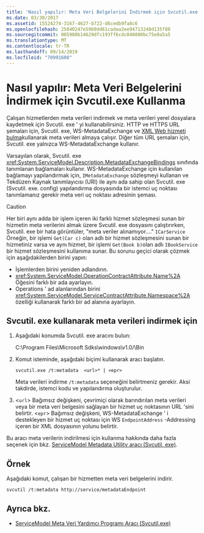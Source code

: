 ```yaml
---
title: 'Nasıl yapılır: Meta Veri Belgelerini İndirmek için Svcutil.exe Kullanma'
ms.date: 03/30/2017
ms.assetid: 15524274-3167-4627-b722-d6cedb9fa8c6
ms.openlocfilehash: 25840247e59b9dd61cadaa2ee94713240d135f88
ms.sourcegitcommit: 005980b14629dfc193ff6cdc040800bc75e0a5a5
ms.translationtype: MT
ms.contentlocale: tr-TR
ms.lasthandoff: 09/14/2019
ms.locfileid: "70991608"
---
```

# <a name="how-to-use-svcutilexe-to-download-metadata-documents"></a>Nasıl yapılır: Meta Veri Belgelerini İndirmek için Svcutil.exe Kullanma
Çalışan hizmetlerden meta verileri indirmek ve meta verileri yerel dosyalara kaydetmek için Svcutil. exe ' yi kullanabilirsiniz. HTTP ve HTTPS URL şemaları için, Svcutil. exe, WS-MetadataExchange ve [XML Web hizmeti bulma](https://go.microsoft.com/fwlink/?LinkId=94950)kullanarak meta verileri almaya çalışır. Diğer tüm URL şemaları için, Svcutil. exe yalnızca WS-MetadataExchange kullanır.  
  
 Varsayılan olarak, Svcutil. exe <xref:System.ServiceModel.Description.MetadataExchangeBindings> sınıfında tanımlanan bağlamaları kullanır. WS-MetadataExchange için kullanılan bağlamayı yapılandırmak için, `IMetadataExchange` sözleşmeyi kullanan ve Tekdüzen Kaynak tanımlayıcısı (URI) ile aynı ada sahip olan Svcutil. exe (Svcutil. exe. config) yapılandırma dosyasında bir istemci uç noktası tanımlamanız gerekir meta veri uç noktası adresinin şeması.  
  
> [!CAUTION]
> Her biri aynı adda bir işlem içeren iki farklı hizmet sözleşmesi sunan bir hizmetin meta verilerini almak üzere Svcutil. exe dosyasını çalıştırırken, Svcutil. exe bir hata görüntüler, "meta veriler alınamıyor...." `ICarService` Örneğin, bir işlemi `Get(Car c)` olan adlı bir hizmet sözleşmesini sunan bir hizmetiniz varsa ve aynı hizmet, bir işlemi `Get(Book b)`olan adlı `IBookService` bir hizmet sözleşmesini kullanıma sunar. Bu sorunu geçici olarak çözmek için aşağıdakilerden birini yapın:
>
> - İşlemlerden birini yeniden adlandırın.
> - <xref:System.ServiceModel.OperationContractAttribute.Name%2A> Öğesini farklı bir ada ayarlayın.
> - Operations ' ad alanlarından birini <xref:System.ServiceModel.ServiceContractAttribute.Namespace%2A> özelliği kullanarak farklı bir ad alanına ayarlayın.
  
## <a name="to-download-metadata-using-svcutilexe"></a>Svcutil. exe kullanarak meta verileri indirmek için  
  
1. Aşağıdaki konumda Svcutil. exe aracını bulun:  
  
     C:\Program Files\Microsoft Sdks\windows\v1.0/\Bin  
  
2. Komut isteminde, aşağıdaki biçimi kullanarak aracı başlatın.  
  
    ```console
    svcutil.exe /t:metadata  <url>* | <epr>  
    ```  
  
     Meta verileri indirme `/t:metadata` seçeneğini belirtmeniz gerekir. Aksi takdirde, istemci kodu ve yapılandırma oluşturulur.  
  
3. <`url`> Bağımsız değişkeni, çevrimiçi olarak barındırılan meta verileri veya bir meta veri belgesini sağlayan bir hizmet uç noktasının URL 'sini belirtir. <`epr`> Bağımsız değişkeni, WS-MetadataExchange ' i destekleyen bir hizmet uç noktası için WS `EndpointAddress` -Addressing içeren bir XML dosyasının yolunu belirtir.  
  
 Bu aracı meta verilerin indirilmesi için kullanma hakkında daha fazla seçenek için bkz. [ServiceModel Metadata Utility aracı (Svcutil. exe)](../../../../docs/framework/wcf/servicemodel-metadata-utility-tool-svcutil-exe.md).  
  
## <a name="example"></a>Örnek  
 Aşağıdaki komut, çalışan bir hizmetten meta veri belgelerini indirir.  
  
```console
svcutil /t:metadata http://service/metadataEndpoint  
```  
  
## <a name="see-also"></a>Ayrıca bkz.

- [ServiceModel Meta Veri Yardımcı Programı Aracı (Svcutil.exe)](../../../../docs/framework/wcf/servicemodel-metadata-utility-tool-svcutil-exe.md)
